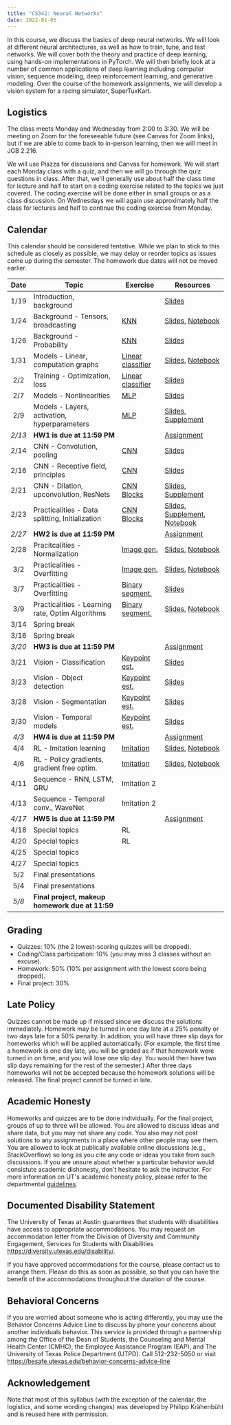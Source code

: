 ```yaml
---
title: "CS342: Neural Networks"
date: 2022-01-05
---
```


In this course, we discuss the basics of deep neural networks. We will look at
different neural architectures, as well as how to train, tune, and test
networks. We will cover both the theory and practice of deep learning, using
hands-on implementations in PyTorch. We will then briefly look at a number of
common applications of deep learning including computer vision, sequence
modeling, deep reinforcement learning, and generative modeling. Over the course
of the homework assignments, we will develop a vision system for a racing
simulator, SuperTuxKart.

## Logistics

The class meets Monday and Wednesday from  2:00 to 3:30. We will be meeting on
Zoom for the foreseeable future (see Canvas for Zoom links), but if we are able
to come back to in-person learning, then we will meet in JGB 2.216.

We will use Piazza for discussions and Canvas for homework. We will start each
Monday class with a quiz, and then we will go through the quiz questions in class. After that, we'll generally use about half the class time for lecture
and half to start on a coding exercise related to the topics we just covered.
The coding exercise will be done either in small groups or as a class
discussion. On Wednesdays we will again use approximately half the class for
lectures and half to continue the coding exercise from Monday.

## Calendar

This calendar should be considered tentative. While we plan to stick to this
schedule as closely as possible, we may delay or reorder topics as issues come
up during the semester. The homework due dates will not be moved earlier.

| Date   | Topic                                           | Exercise                                           | Resources                                                                             |
|:------:|-------------------------------------------------|----------------------------------------------------|---------------------------------------------------------------------------------------|
| 1/19   | Introduction, background                        |                                                    | [Slides](/cs342-lectures/lecture01.pdf)                                               |
| 1/24   | Background - Tensors, broadcasting              | [KNN](/cs342-exercises/knn.ipynb)                  | [Slides](/cs342-lectures/lecture02.pdf), [Notebook](/cs342-notebooks/lecture02.ipynb) |
| 1/26   | Background - Probability                        | [KNN](/cs342-exercises/knn.ipynb)                  | [Slides](/cs342-lectures/lecture03.pdf)                                               |
| 1/31   | Models - Linear, computation graphs             | [Linear classifier](/cs342-exercises/linear.ipynb) | [Slides](/cs342-lectures/lecture04.pdf), [Notebook](/cs342-notebooks/lecture04.ipynb) |
| 2/2    | Training - Optimization, loss                   | [Linear classifier](/cs342-exercises/linear.ipynb) | [Slides](/cs342-lectures/lecture05.pdf)                                               |
| 2/7    | Models - Nonlinearities                         | [MLP](/cs342-exercises/mlp.ipynb)                  | [Slides](/cs342-lectures/lecture06.pdf)                                               |
| 2/9    | Models - Layers, activation, hyperparameters    | [MLP](/cs342-exercises/mlp.ipynb)                  | [Slides](/cs342-lectures/lecture07.pdf), [Supplement](/cs342-lectures/l07-supp.pdf)   |
| *2/13* | **HW1 is due at 11:59 PM**                      |                                                    | [Assignment](/cs342/homework1/)                                                       |
| 2/14   | CNN - Convolution, pooling                      | [CNN](/cs342-exercises/cnn.ipynb)                  | [Slides](/cs342-lectures/lecture08.pdf)                                               |
| 2/16   | CNN - Receptive field, principles               | [CNN](/cs342-exercises/cnn.ipynb)                  | [Slides](/cs342-lectures/lecture09.pdf)                                               |
| 2/21   | CNN - Dilation, upconvolution, ResNets          | [CNN Blocks](/cs342-exercises/resnet.ipynb)        | [Slides](/cs342-lectures/lecture10.pdf), [Supplement](/cs342-notebooks/visualization.zip) |
| 2/23   | Practicalities - Data splitting, Initialization | [CNN Blocks](/cs342-exercises/resnet.ipynb)        | [Slides](/cs342-lectures/lecture11.pdf), [Supplement](/cs342-lectures/l11-supp.pdf), [Notebook](/cs342-notebooks/lecture11.ipynb) |
| *2/27* | **HW2 is due at 11:59 PM**                      |                                                    | [Assignment](/cs342/homework2/)                                                       |
| 2/28   | Pracitcalities - Normalization                  | [Image gen.](/cs342-exercises/generation.ipynb)    | [Slides](/cs342-lectures/lecture12.pdf), [Notebook](/cs342-notebooks/lecture12.ipynb) |
| 3/2    | Practicalities - Overfitting                    | [Image gen.](/cs342-exercises/generation.ipynb)    | [Slides](/cs342-lectures/lecture13.pdf), [Notebook](/cs342-notebooks/lecture13.ipynb) |
| 3/7    | Practicalities - Overfitting                    | [Binary segment.](/cs342-exercises/segment.ipynb)  | [Slides](/cs342-lectures/lecture14.pdf)                                               |
| 3/9    | Practicalities - Learning rate, Optim Algorithms| [Binary segment.](/cs342-exercises/segment.ipynb)  | [Slides](/cs342-lectures/lecture15.pdf), [Notebook](/cs342-notebooks/lecture15.ipynb) |
| 3/14   | Spring break                                    |                                                    |                                                                                       |
| 3/16   | Spring break                                    |                                                    |                                                                                       |
| *3/20* | **HW3 is due at 11:59 PM**                      |                                                    | [Assignment](/cs342/homework3/)                                                       |
| 3/21   | Vision - Classification                         | [Keypoint est.](/cs342-exercises/keypoint.ipynb)   | [Slides](/cs342-lectures/lecture16.pdf)                                               |
| 3/23   | Vision - Object detection                       | [Keypoint est.](/cs342-exercises/keypoint.ipynb)   | [Slides](/cs342-lectures/lecture17.pdf)                                               |
| 3/28   | Vision - Segmentation                           | [Keypoint est.](/cs342-exercises/keypoint.ipynb)   | [Slides](/cs342-lectures/lecture18.pdf)                                               |
| 3/30   | Vision - Temporal models                        | [Keypoint est.](/cs342-exercises/keypoint.ipynb)   | [Slides](/cs342-lectures/lecture19.pdf)                                               |
| *4/3*  | **HW4 is due at 11:59 PM**                      |                                                    | [Assignment](/cs342/homework4/)                                                       |
| 4/4    | RL - Imitation learning                         | [Imitation](/cs342-exercises/imitation.ipynb)      | [Slides](/cs342-lectures/lecture20.pdf), [Notebook](/cs342-notebooks/lecture20.ipynb) |
| 4/6    | RL - Policy gradients, gradient free optim.     | [Imitation](/cs342-exercises/imitation.ipynb)      | [Slides](/cs342-lectures/lecture21.pdf), [Notebook](/cs342-notebooks/lecture21.ipynb) |
| 4/11   | Sequence - RNN, LSTM, GRU                       | Imitation 2                                        |                                                                                       |
| 4/13   | Sequence - Temporal conv., WaveNet              | Imitation 2                                        |                                                                                       |
| *4/17* | **HW5 is due at 11:59 PM**                      |                                                    | [Assignment](/cs342/homework5/)                                                       |
| 4/18   | Special topics                                  | RL                                                 |                                                                                       |
| 4/20   | Special topics                                  | RL                                                 |                                                                                       |
| 4/25   | Special topics                                  |                                                    |                                                                                       |
| 4/27   | Special topics                                  |                                                    |                                                                                       |
| 5/2    | Final presentations                             |                                                    |                                                                                       |
| 5/4    | Final presentations                             |                                                    |                                                                                       |
| *5/8*  | **Final project, makeup homework due at 11:59** |                                                    |                                                                                       |

## Grading

- Quizzes: 10% (the 2 lowest-scoring quizzes will be dropped).
- Coding/Class participation: 10% (you may miss 3 classes without an excuse).
- Homework: 50% (10% per assignment with the lowest score being dropped).
- Final project: 30%

## Late Policy

Quizzes cannot be made up if missed since we discuss the solutions immediately.
Homework may be turned in one day late at a 25% penalty or two days late for a
50% penalty. In addition, you will have three slip days for homeworks which
will be applied automatically. (For example, the first time a homework is one
day late, you will be graded as if that homework were turned in on time, and
you will lose one slip day. You would then have two slip days remaining for the
rest of the semester.) After three days homeworks will not be accepted because
the homework solutions will be released. The final project cannot be turned in
late.

## Academic Honesty

Homeworks and quizzes are to be done individually. For the final project,
groups of up to three will be allowed. You are allowed to discuss ideas and
share data, but you may not share any code. You also may not post solutions to
any assignments in a place where other people may see them. You are allowed to
look at publically available online discussions (e.g., StackOverflow) so long
as you cite any code or ideas you take from such discussions. If you are unsure
about whether a particular behavior would consistute academic dishonesty, don't
hesitate to ask the instructor. For more information on UT's academic honesty
policy, please refer to the departmental
[guidelines](https://www.cs.utexas.edu/users/ear/CodeOfConduct.html#honesty).

## Documented Disability Statement

The University of Texas at Austin guarantees that students with disabilities
have access to appropriate accommodations. You may request an accommodation
letter from the Division of Diversity and Community Engagement, Services for
Students with Disabilities https://diversity.utexas.edu/disability/.

If you have approved accommodations for the course, please contact us to
arrange them. Please do this as soon as possible, so that you can have the
benefit of the accommodations throughout the duration of the course.

## Behavioral Concerns

If you are worried about someone who is acting differently, you may use the
Behavior Concerns Advice Line to discuss by phone your concerns about another
individuals behavior. This service is provided through a partnership among the
Office of the Dean of Students, the Counseling and Mental Health Center (CMHC),
the Employee Assistance Program (EAP), and The University of Texas Police
Department (UTPD). Call 512-232-5050 or visit
https://besafe.utexas.edu/behavior-concerns-advice-line

## Acknowledgement

Note that most of this syllabus (with the exception of the calendar, the
logistics, and some wording changes) was developed by Philipp Krähenbühl and is
reused here with permission.
